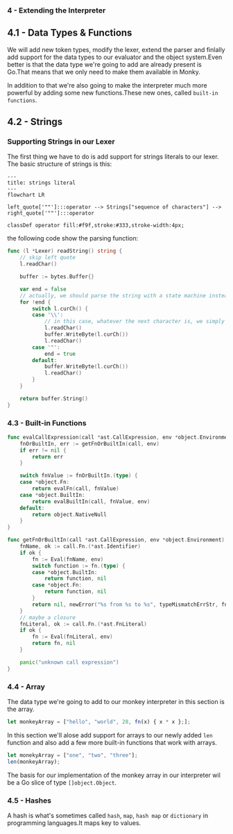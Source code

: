 ### 4 - Extending the Interpreter

## 4.1 - Data Types & Functions

We will add new token types, modify the lexer, extend the parser and finlally add support for the data types to our evaluator and the object system.Even better is that the data type we're going to add are already present is Go.That means that we only need to make them available in Monky.

In addition to that we're also going to make the interpreter much more powerful by adding some new functions.These new ones, called `built-in functions`.

## 4.2 - Strings

### Supporting Strings in our Lexer

The first thing we have to do is add support for strings literals to our lexer. The basic structure of strings is this:

```mermaid
---
title: strings literal
---
flowchart LR

left_quote['""']:::operator --> Strings["sequence of characters"] --> right_quote['""']:::operator

classDef operator fill:#f9f,stroke:#333,stroke-width:4px;
```

the following code show the parsing function:

```go
func (l *Lexer) readString() string {
	// skip left quote
	l.readChar()

	buffer := bytes.Buffer{}

	var end = false
	// actually, we should parse the string with a state machine instead of peek char
	for !end {
		switch l.curCh() {
		case '\\':
			// in this case, whatever the next character is, we simply consume it as a basic char
			l.readChar()
			buffer.WriteByte(l.curCh())
			l.readChar()
		case '"':
			end = true
		default:
			buffer.WriteByte(l.curCh())
			l.readChar()
		}
	}

	return buffer.String()
}
```

### 4.3 - Built-in Functions

```go
func evalCallExpression(call *ast.CallExpression, env *object.Environment) object.Object {
	fnOrBuiltIn, err := getFnOrBuiltIn(call, env)
	if err != nil {
		return err
	}

	switch fnValue := fnOrBuiltIn.(type) {
	case *object.Fn:
		return evalFn(call, fnValue)
	case *object.BuiltIn:
		return evalBuiltIn(call, fnValue, env)
	default:
		return object.NativeNull
	}
}

func getFnOrBuiltIn(call *ast.CallExpression, env *object.Environment) (object.Object, *object.Error) {
	fnName, ok := call.Fn.(*ast.Identifier)
	if ok {
		fn := Eval(fnName, env)
		switch function := fn.(type) {
		case *object.BuiltIn:
			return function, nil
		case *object.Fn:
			return function, nil
		}
		return nil, newError("%s from %s to %s", typeMismatchErrStr, fn.Type(), object.ObjFunction)
	}
	// maybe a closure
	fnLiteral, ok := call.Fn.(*ast.FnLiteral)
	if ok {
		fn := Eval(fnLiteral, env)
		return fn, nil
	}

	panic("unknown call expression")
}

```

### 4.4 - Array

The data type we're going to add to our monkey interpreter in this section is the array.

```js
let monkeyArray = ["hello", "world", 28, fn(x) { x * x };];
```

In this section we'll alose add support for arrays to our newly added `len` function and also add a few more built-in functions that work with arrays.

```js
let monekyArray = ["one", "two", "three"];
len(monkeyArray);
```

The basis for our implementation of the monkey array in our interpreter wil be a Go slice of type `[]object.Object`.

### 4.5 - Hashes

A hash is what's sometimes called `hash`, `map`, `hash map` or `dictionary` in programming languages.It maps key to values.























































